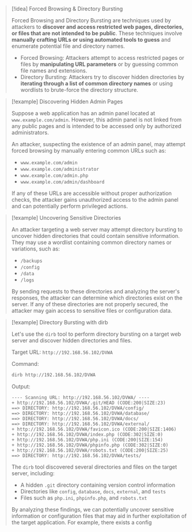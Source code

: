 > [!idea] Forced Browsing & Directory Bursting
> 
> Forced Browsing and Directory Bursting are techniques used by attackers to **discover and access restricted web pages, directories, or files that are not intended to be public**. These techniques involve **manually crafting URLs or using automated tools to guess** and enumerate potential file and directory names.
> 
> - Forced Browsing: Attackers attempt to access restricted pages or files by **manipulating URL parameters** or by guessing common file names and extensions.
> - Directory Bursting: Attackers try to discover hidden directories by **iterating through a list of common directory names** or using wordlists to brute-force the directory structure.

> [!example] Discovering Hidden Admin Pages
>
> Suppose a web application has an admin panel located at `www.example.com/admin`. However, this admin panel is not linked from any public pages and is intended to be accessed only by authorized administrators.
>
> An attacker, suspecting the existence of an admin panel, may attempt forced browsing by manually entering common URLs such as:
> - `www.example.com/admin`
> - `www.example.com/administrator`
> - `www.example.com/admin.php`
> - `www.example.com/admin/dashboard`
>
> If any of these URLs are accessible without proper authorization checks, the attacker gains unauthorized access to the admin panel and can potentially perform privileged actions.

> [!example] Uncovering Sensitive Directories
>
> An attacker targeting a web server may attempt directory bursting to uncover hidden directories that could contain sensitive information. They may use a wordlist containing common directory names or variations, such as:
> - `/backups`
> - `/config`
> - `/data`
> - `/logs`
>
> By sending requests to these directories and analyzing the server's responses, the attacker can determine which directories exist on the server. If any of these directories are not properly secured, the attacker may gain access to sensitive files or configuration data.

> [!example] Directory Bursting with dirb
> 
> Let's use the `dirb` tool to perform directory bursting on a target web server and discover hidden directories and files.
>
> Target URL: `http://192.168.56.102/DVWA`
>
> Command:
> ```bash
> dirb http://192.168.56.102/DVWA
> ```
>
> Output:
> ```
> ---- Scanning URL: http://192.168.56.102/DVWA/ ----
> + http://192.168.56.102/DVWA/.git/HEAD (CODE:200|SIZE:23)
> ==> DIRECTORY: http://192.168.56.102/DVWA/config/
> ==> DIRECTORY: http://192.168.56.102/DVWA/database/ 
> ==> DIRECTORY: http://192.168.56.102/DVWA/docs/
> ==> DIRECTORY: http://192.168.56.102/DVWA/external/
> + http://192.168.56.102/DVWA/favicon.ico (CODE:200|SIZE:1406)
> + http://192.168.56.102/DVWA/index.php (CODE:302|SIZE:0)
> + http://192.168.56.102/DVWA/php.ini (CODE:200|SIZE:154)
> + http://192.168.56.102/DVWA/phpinfo.php (CODE:302|SIZE:0)
> + http://192.168.56.102/DVWA/robots.txt (CODE:200|SIZE:25) 
> ==> DIRECTORY: http://192.168.56.102/DVWA/tests/
> ```
>
> The `dirb` tool discovered several directories and files on the target server, including:
> - A hidden `.git` directory containing version control information
> - Directories like `config`, `database`, `docs`, `external`, and `tests`
> - Files such as `php.ini`, `phpinfo.php`, and `robots.txt`
>
> By analyzing these findings, we can potentially uncover sensitive information or configuration files that may aid in further exploitation of the target application. For example, there exists a config